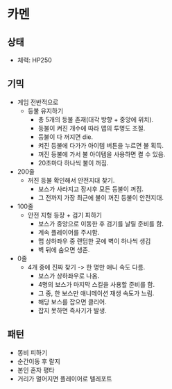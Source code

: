 # 카멘
## 상태
- 체력: HP250
## 기믹
- 게임 전반적으로
    - 등불 유지하기
        - 총 5개의 등불 존재(대각 방향 + 중앙에 위치).
        - 등불이 켜진 개수에 따라 맵의 투명도 조절.
        - 등불이 다 꺼지면 die.
        - 켜진 등불에 다가가 아이템 버튼을 누르면 불 획득.
        - 꺼진 등불에 가서 불 아이템을 사용하면 켤 수 있음.
        - 20초마다 하나씩 불이 꺼짐.
- 200줄
    - 꺼진 등불 확인해서 안전지대 찾기.
        - 보스가 사라지고 잠시후 모든 등불이 꺼짐.
        - 그 전까지 가장 최근에 불이 꺼진 등불이 안전지대.
- 100줄
    - 안전 지형 등장 + 검기 피하기
        - 보스가 중앙으로 이동한 후 검기를 날릴 준비를 함.
        - 계속 플레이어를 주시함.
        - 맵 상하좌우 중 랜덤한 곳에 벽이 하나씩 생김
        - 벽 뒤에 숨으면 생존.
- 0줄
    - 4개 중에 진짜 찾기 -> 한 명만 애니 속도 다름.
        - 보스가 상하좌우로 나옴.
        - 4명의 보스가 마지막 스킬을 사용할 준비를 함.
        - 그 중, 한 보스만 애니메이션 재생 속도가 느림.
        - 해당 보스를 잡으면 클리어.
        - 잡지 못하면 즉사기가 발생.
## 패턴
- 똥비 피하기
- 순간이동 후 랄지
- 본인 혼자 평타
- 거리가 멀어지면 플레이어로 텔레포트


